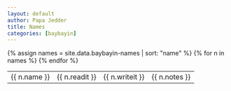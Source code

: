 ```yaml
---
layout: default
author: Papa Jedder
title: Names
categories: [baybayin]
---
```



<table>
{% assign names = site.data.baybayin-names | sort: "name" %}
{% for n in names  %} 
<tr>
  <td>{{ n.name }}</td>
  <td>{{ n.readit }}</td>
  <td>{{ n.writeit }}</td>
  <td>{{ n.notes }}</td>
 </tr>
{% endfor %}
  
</table>
